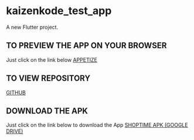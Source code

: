# kaizenkode_test_app

A new Flutter project.

## TO PREVIEW THE APP ON YOUR BROWSER
Just click on the link below
[APPETIZE](https://appetize.io/app/b_aoffto7unev3dnegewuuwam4k4)

## TO VIEW REPOSITORY
[GITHUB](https://github.com/andymaking/kaizenkode_test_app)

## DOWNLOAD THE APK
Just click on the link below to download the App
[SHOPTIME APK (GOOGLE DRIVE)](https://drive.google.com/drive/folders/1mu_Cb8OLcu-cgqInLgugLM_N9_dnoo6f?usp=sharing)
